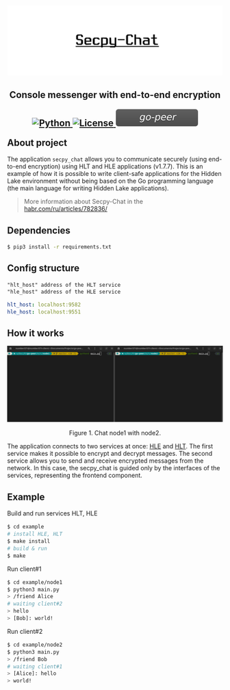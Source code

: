 <img src="images/secpy_chat_logo.png" alt="secpy_chat_logo.png"/>

<h2>
	<p align="center">
    <strong>
      Console messenger with end-to-end encryption
   	</strong>
	</p>
	<p align="center">
    <a href="https://github.com/topics/python">
      <img src="https://img.shields.io/badge/Python-v3-1f425f.svg" alt="Python" />
		</a>
    <a href="https://github.com/number571/go-peer/blob/master/LICENSE">
      <img src="https://img.shields.io/github/license/number571/go-peer.svg" alt="License" />
		</a>
    <a href="https://github.com/number571/go-peer">
      <img src="https://raw.githubusercontent.com/number571/go-peer/refs/heads/master/images/go-peer_badge.svg" alt="Go-Peer" />
		</a>
	</p>
	About project
</h2>

The application `secpy_chat` allows you to communicate securely (using end-to-end encryption) using HLT and HLE applications (v1.7.7). This is an example of how it is possible to write client-safe applications for the Hidden Lake environment without being based on the Go programming language (the main language for writing Hidden Lake applications).

> More information about Secpy-Chat in the [habr.com/ru/articles/782836/](https://habr.com/ru/articles/782836/ "Habr Secpy-Chat")

## Dependencies 

```bash
$ pip3 install -r requirements.txt
```

## Config structure

```
"hlt_host" address of the HLT service
"hle_host" address of the HLE service
```

```yaml
hlt_host: localhost:9582
hle_host: localhost:9551
```

## How it works

<p align="center"><img src="images/secpy_chat.gif" alt="secpy_chat.gif"/></p>
<p align="center">Figure 1. Chat node1 with node2.</p>

The application connects to two services at once: [HLE](https://github.com/number571/hidden-lake/tree/master/cmd/hle) and [HLT](https://github.com/number571/hidden-lake/tree/master/cmd/hlt). The first service makes it possible to encrypt and decrypt messages. The second service allows you to send and receive encrypted messages from the network. In this case, the secpy_chat is guided only by the interfaces of the services, representing the frontend component.

## Example 

Build and run services HLT, HLE
```bash
$ cd example
# install HLE, HLT
$ make install
# build & run
$ make 
```

Run client#1
```bash
$ cd example/node1
$ python3 main.py
> /friend Alice
# waiting client#2
> hello
> [Bob]: world!
```

Run client#2
```bash
$ cd example/node2
$ python3 main.py
> /friend Bob
# waiting client#1
> [Alice]: hello
> world!
```
